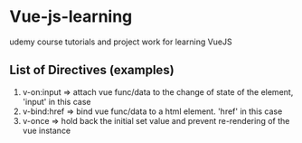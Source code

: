 # Vue-js-learning
udemy course tutorials and project work for learning VueJS

## List of Directives (examples)
1. v-on:input => attach vue func/data to the change of state of the element, 'input' in this case
2. v-bind:href => bind vue func/data to a html element. 'href' in this case
3. v-once => hold back the initial set value and prevent re-rendering of the vue instance
